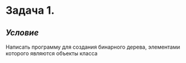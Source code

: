 # **Задача 1.**


## *Условие*

Написать программу для создания бинарного дерева, элементами которого являются объекты класса
